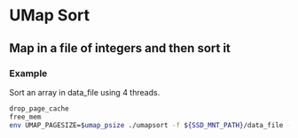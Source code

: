 
# UMap Sort

## Map in a file of integers and then sort it

### Example
Sort an array in data_file using 4 threads.
```bash
drop_page_cache
free_mem
env UMAP_PAGESIZE=$umap_psize ./umapsort -f ${SSD_MNT_PATH}/data_file -p $(((96*1024*1024*1024)/umap_psize)) -N 1 -t 4
```